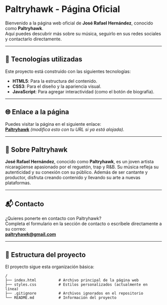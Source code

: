 # Paltryhawk - Página Oficial

Bienvenido a la página web oficial de **José Rafael Hernández**, conocido como **Paltryhawk**.  
Aquí puedes descubrir más sobre su música, seguirlo en sus redes sociales y contactarlo directamente.

---

## 🚀 Tecnologías utilizadas

Este proyecto está construido con las siguientes tecnologías:
- **HTML5**: Para la estructura del contenido.
- **CSS3**: Para el diseño y la apariencia visual.
- **JavaScript**: Para agregar interactividad (como el botón de biografía).

---

## 🌐 Enlace a la página

Puedes visitar la página en el siguiente enlace:  
**[Paltryhawk](https://paltryhawk.com)** *(modifica esto con tu URL si ya está alojada).*

---

## 🎵 Sobre Paltryhawk

**José Rafael Hernández**, conocido como **Paltryhawk**, es un joven artista nicaragüense apasionado por el reguetón, trap y R&B. Su música refleja su autenticidad y su conexión con su público. Además de ser cantante y productor, disfruta creando contenido y llevando su arte a nuevas plataformas.

---

## 📬 Contacto

¿Quieres ponerte en contacto con Paltryhawk?  
Completa el formulario en la sección de contacto o escríbele directamente a su correo:  
**[paltryhawk@gmail.com](mailto:paltryhawk@gmail.com)**

---

## 📂 Estructura del proyecto

El proyecto sigue esta organización básica:

```plaintext
/
├── index.html          # Archivo principal de la página web
├── styles.css          # Estilos personalizados (actualmente en línea)
├── .gitignore          # Archivos ignorados en el repositorio
└── README.md           # Información del proyecto
